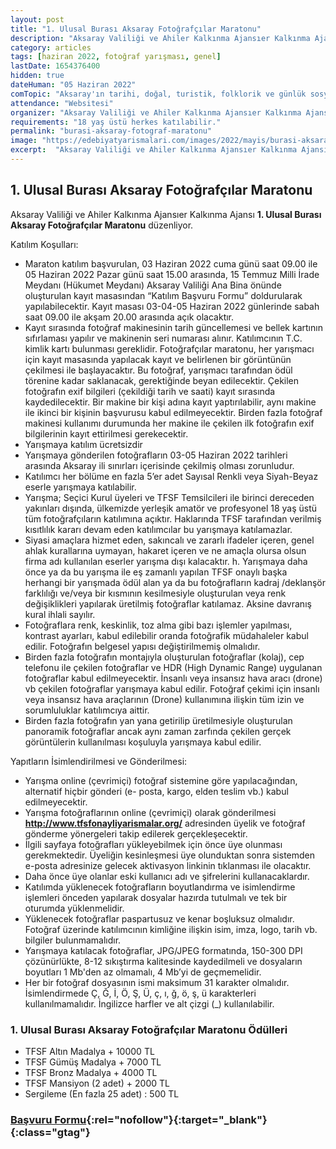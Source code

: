 ```yaml
---
layout: post
title: "1. Ulusal Burası Aksaray Fotoğrafçılar Maratonu"
description: "Aksaray Valiliği ve Ahiler Kalkınma Ajansıer Kalkınma Ajansı '1. Ulusal Burası Aksaray Fotoğrafçılar Maratonu' düzenliyor."
category: articles
tags: [haziran 2022, fotoğraf yarışması, genel]
lastDate: 1654376400
hidden: true
dateHuman: "05 Haziran 2022"
comTopic: "Aksaray'ın tarihi, doğal, turistik, folklorik ve günlük sosyal yaşamı"
attendance: "Websitesi"
organizer: "Aksaray Valiliği ve Ahiler Kalkınma Ajansıer Kalkınma Ajansı"
requirements: "18 yaş üstü herkes katılabilir."
permalink: "burasi-aksaray-fotograf-maratonu"
image: "https://edebiyatyarismalari.com/images/2022/mayis/burasi-aksaray-fotograf-maratonu.jpg"
excerpt:  "Aksaray Valiliği ve Ahiler Kalkınma Ajansıer Kalkınma Ajansı <strong> 1. Ulusal Burası Aksaray Fotoğrafçılar Maratonu </strong> düzenliyor."
---
```


## 1. Ulusal Burası Aksaray Fotoğrafçılar Maratonu
Aksaray Valiliği ve Ahiler Kalkınma Ajansıer Kalkınma Ajansı  **1. Ulusal Burası Aksaray Fotoğrafçılar Maratonu** düzenliyor.

Katılım Koşulları:
- Maraton katılım başvurulan, 03 Haziran 2022 cuma günü saat 09.00 ile 05 Haziran 2022 Pazar günü saat 15.00 arasında, 15 Temmuz Milli İrade Meydanı (Hükumet Meydanı) Aksaray Valiliği Ana Bina önünde oluşturulan kayıt masasından “Katılım Başvuru Formu” doldurularak yapılabilecektir. Kayıt masası 03-04-05 Haziran 2022 günlerinde sabah saat 09.00 ile akşam 20.00 arasında açık olacaktır.
- Kayıt sırasında fotoğraf makinesinin tarih güncellemesi ve bellek kartının sıfırlaması yapılır ve makinenin seri numarası alınır. Katılımcının T.C. kimlik kartı bulunması gereklidir. Fotoğrafçılar maratonu, her yarışmacı için kayıt masasında yapılacak kayıt ve belirlenen bir görüntünün çekilmesi ile başlayacaktır. Bu fotoğraf, yarışmacı tarafından ödül törenine kadar saklanacak, gerektiğinde beyan edilecektir. Çekilen fotoğrafın exif bilgileri (çekildiği tarih ve saati) kayıt sırasında kaydedilecektir. Bir makine bir kişi adına kayıt yaptırılabilir, aynı makine ile ikinci bir kişinin başvurusu kabul edilmeyecektir. Birden fazla fotoğraf makinesi kullanımı durumunda her makine ile çekilen ilk fotoğrafın exif bilgilerinin kayıt ettirilmesi gerekecektir.
- Yarışmaya katılım ücretsizdir
- Yarışmaya gönderilen fotoğrafların 03-05 Haziran 2022 tarihleri arasında Aksaray ili sınırları içerisinde çekilmiş olması zorunludur.
- Katılımcı her bölüme en fazla 5’er adet Sayısal Renkli veya Siyah-Beyaz eserle yarışmaya katılabilir.
- Yarışma; Seçici Kurul üyeleri ve TFSF Temsilcileri ile birinci dereceden yakınları dışında, ülkemizde yerleşik amatör ve profesyonel 18 yaş üstü tüm fotoğrafçıların katılımına açıktır. Haklarında TFSF tarafından verilmiş kısıtlılık kararı devam eden katılımcılar bu yarışmaya katılamazlar.
- Siyasi amaçlara hizmet eden, sakıncalı ve zararlı ifadeler içeren, genel ahlak kurallarına uymayan, hakaret içeren ve ne amaçla olursa olsun firma adı kullanılan eserler yarışma dışı kalacaktır.
h. Yarışmaya daha önce ya da bu yarışma ile eş zamanlı yapılan TFSF onaylı başka herhangi bir yarışmada ödül alan ya da bu fotoğrafların kadraj /deklanşör farklılığı ve/veya bir kısmının kesilmesiyle oluşturulan veya renk değişiklikleri yapılarak üretilmiş fotoğraflar katılamaz. Aksine davranış kural ihlali sayılır.
- Fotoğraflara renk, keskinlik, toz alma gibi bazı işlemler yapılması, kontrast ayarları, kabul edilebilir oranda fotoğrafik müdahaleler kabul edilir. Fotoğrafın belgesel yapısı değiştirilmemiş olmalıdır.
- Birden fazla fotoğrafın montajıyla oluşturulan fotoğraflar (kolaj), cep telefonu ile çekilen fotoğraflar ve HDR (High Dynamic Range) uygulanan fotoğraflar kabul edilmeyecektir. İnsanlı veya insansız hava aracı (drone) vb çekilen fotoğraflar yarışmaya kabul edilir. Fotoğraf çekimi için insanlı veya insansız hava araçlarının (Drone) kullanımına ilişkin tüm izin ve sorumluluklar katılımcıya aittir.
- Birden fazla fotoğrafın yan yana getirilip üretilmesiyle oluşturulan panoramik fotoğraflar ancak aynı zaman zarfında çekilen gerçek görüntülerin kullanılması koşuluyla yarışmaya kabul edilir.


Yapıtların İsimlendirilmesi ve Gönderilmesi:
- Yarışma online (çevrimiçi) fotoğraf sistemine göre yapılacağından, alternatif hiçbir gönderi (e- posta, kargo, elden teslim vb.) kabul edilmeyecektir.
- Yarışma fotoğraflarının online (çevrimiçi) olarak gönderilmesi **http://www.tfsfonayliyarismalar.org/** adresinden üyelik ve fotoğraf gönderme yönergeleri takip edilerek gerçekleşecektir.
- İlgili sayfaya fotoğrafları yükleyebilmek için önce üye olunması gerekmektedir. Üyeliğin kesinleşmesi üye olunduktan sonra sistemden e-posta adresinize gelecek aktivasyon linkinin tıklanması ile olacaktır.
- Daha önce üye olanlar eski kullanıcı adı ve şifrelerini kullanacaklardır.
- Katılımda yüklenecek fotoğrafların boyutlandırma ve isimlendirme işlemleri önceden yapılarak dosyalar hazırda tutulmalı ve tek bir oturumda yüklenmelidir.
- Yüklenecek fotoğraflar paspartusuz ve kenar boşluksuz olmalıdır. Fotoğraf üzerinde katılımcının kimliğine ilişkin isim, imza, logo, tarih vb. bilgiler bulunmamalıdır.
- Yarışmaya katılacak fotoğraflar, JPG/JPEG formatında, 150-300 DPI çözünürlükte, 8-12 sıkıştırma kalitesinde kaydedilmeli ve dosyaların boyutları 1 Mb'den az olmamalı, 4 Mb’yi de geçmemelidir.
- Her bir fotoğraf dosyasının ismi maksimum 31 karakter olmalıdır. İsimlendirmede Ç, Ğ, İ, Ö, Ş, Ü, ç, ı, ğ, ö, ş, ü karakterleri kullanılmamalıdır. İngilizce harfler ve alt çizgi (_) kullanılabilir.


### 1. Ulusal Burası Aksaray Fotoğrafçılar Maratonu Ödülleri
- TFSF Altın Madalya + 10000 TL
- TFSF Gümüş Madalya + 7000 TL
- TFSF Bronz Madalya + 4000 TL
- TFSF Mansiyon (2 adet) + 2000 TL
- Sergileme (En fazla 25 adet) : 500 TL 

### [Başvuru Formu](https://tfsfonayliyarismalar.org/?ref=edebiyatyarismalari.com){:rel="nofollow"}{:target="_blank"}{:class="gtag"}